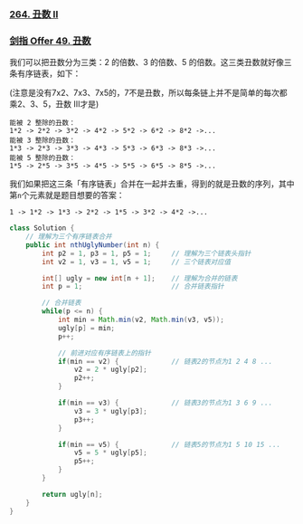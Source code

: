 ### [264. 丑数 II](https://leetcode.cn/problems/ugly-number-ii/)

### [剑指 Offer 49. 丑数](https://leetcode.cn/problems/chou-shu-lcof/)

我们可以把丑数分为三类：2 的倍数、3 的倍数、5 的倍数。这三类丑数就好像三条有序链表，如下：

(注意是没有7x2、7x3、7x5的，7不是丑数，所以每条链上并不是简单的每次都乘2、3、5，丑数 III才是)

```
能被 2 整除的丑数：
1*2 -> 2*2 -> 3*2 -> 4*2 -> 5*2 -> 6*2 -> 8*2 ->...
能被 3 整除的丑数：
1*3 -> 2*3 -> 3*3 -> 4*3 -> 5*3 -> 6*3 -> 8*3 ->...
能被 5 整除的丑数：
1*5 -> 2*5 -> 3*5 -> 4*5 -> 5*5 -> 6*5 -> 8*5 ->...
```

我们如果把这三条「有序链表」合并在一起并去重，得到的就是丑数的序列，其中第`n`个元素就是题目想要的答案：

```
1 -> 1*2 -> 1*3 -> 2*2 -> 1*5 -> 3*2 -> 4*2 ->...
```



```java
class Solution {
    // 理解为三个有序链表合并
    public int nthUglyNumber(int n) {
        int p2 = 1, p3 = 1, p5 = 1;     // 理解为三个链表头指针
        int v2 = 1, v3 = 1, v5 = 1;     // 三个链表对应值

        int[] ugly = new int[n + 1];    // 理解为合并的链表
        int p = 1;                      // 合并链表指针

        // 合并链表
        while(p <= n) {
            int min = Math.min(v2, Math.min(v3, v5));
            ugly[p] = min;
            p++;

            // 前进对应有序链表上的指针
            if(min == v2) {             // 链表2的节点为1 2 4 8 ...
                v2 = 2 * ugly[p2];
                p2++;
            }

            if(min == v3) {             // 链表3的节点为1 3 6 9 ...
                v3 = 3 * ugly[p3];
                p3++;
            }

            if(min == v5) {             // 链表5的节点为1 5 10 15 ...
                v5 = 5 * ugly[p5];
                p5++;
            }
        }

        return ugly[n];
    }
}
```